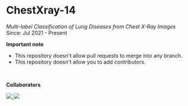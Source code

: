 # ChestXray-14
*Multi-label Classification of Lung Diseases from Chest X-Ray Images* <br>
Since: Jul 2021 - Present

**Important note**
- This repository doesn't allow pull requests to merge into any branch.
- This repository doesn't allow you to add contributors.

<br>

**Collaborators** <br>

<a href="https://www.linkedin.com/in/chonsawat-nakanam/" target="_blank"> 
    <img src="https://img.shields.io/badge/Chonsawat Nakanam-ffffff?style=for-the-badge&logo=LinkedIn&logoColor=black"> 
</a>

<a href="https://www.linkedin.com/in/chanisara-sangsai-12685b241/" target="_blank"> 
    <img src="https://img.shields.io/badge/Chanisara Sangsai-ffffff?style=for-the-badge&logo=LinkedIn&logoColor=black"> 
</a>
